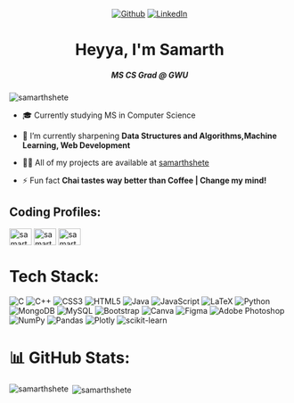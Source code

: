 <div >

 

<p align="center">
 <a href="https://github.com/samarthshete" target="_blank"><img alt="Github" src="https://img.shields.io/badge/GitHub-%2312100E.svg?&style=for-the-badge&logo=Github&logoColor=white" /></a> 
 <a href="https://www.linkedin.com/in/samarthshete14/" target="_blank"><img alt="LinkedIn" src="https://img.shields.io/badge/linkedin-%230077B5.svg?&style=for-the-badge&logo=linkedin&logoColor=white" /></a> 
  

</p>
 
</p>
<div> 


<h1 align="center">Heyya, I'm Samarth</h1>
<h5 align="center">MS CS Grad @ GWU </h5>
<p align="left"> <img src="https://komarev.com/ghpvc/?username=samarthshete&label=Profile%20views&color=0e75b6&style=flat" alt="samarthshete" /> </p>

- 🎓 Currently studying MS in Computer Science
  
- 🌱 I’m currently sharpening **Data Structures and Algorithms,Machine Learning, Web Development**

- 👨‍💻 All of my projects are available at [samarthshete](https://github.com/samarthshete/samarthshete)

- ⚡ Fun fact **Chai tastes way better than Coffee | Change my mind!**


## Coding Profiles:

<p align="left">

<a href="https://www.hackerrank.com/samarthshet14" target="blank"><img align="center" src="https://raw.githubusercontent.com/rahuldkjain/github-profile-readme-generator/master/src/images/icons/Social/hackerrank.svg" alt="samarthshet14" height="30" width="40" /></a>
<a href="https://www.leetcode.com/samarthshete14" target="blank"><img align="center" src="https://raw.githubusercontent.com/rahuldkjain/github-profile-readme-generator/master/src/images/icons/Social/leet-code.svg" alt="samarthshete14" height="30" width="40" /></a>
<a href="https://auth.geeksforgeeks.org/user/samarthshete14" target="blank"><img align="center" src="https://raw.githubusercontent.com/rahuldkjain/github-profile-readme-generator/master/src/images/icons/Social/geeks-for-geeks.svg" alt="samarthshete14" height="30" width="40" /></a>
</p>


# Tech Stack:
![C](https://img.shields.io/badge/c-%2300599C.svg?style=for-the-badge&logo=c&logoColor=white) ![C++](https://img.shields.io/badge/c++-%2300599C.svg?style=for-the-badge&logo=c%2B%2B&logoColor=white) ![CSS3](https://img.shields.io/badge/css3-%231572B6.svg?style=for-the-badge&logo=css3&logoColor=white) ![HTML5](https://img.shields.io/badge/html5-%23E34F26.svg?style=for-the-badge&logo=html5&logoColor=white) ![Java](https://img.shields.io/badge/java-%23ED8B00.svg?style=for-the-badge&logo=java&logoColor=white) ![JavaScript](https://img.shields.io/badge/javascript-%23323330.svg?style=for-the-badge&logo=javascript&logoColor=%23F7DF1E) ![LaTeX](https://img.shields.io/badge/latex-%23008080.svg?style=for-the-badge&logo=latex&logoColor=white) ![Python](https://img.shields.io/badge/python-3670A0?style=for-the-badge&logo=python&logoColor=ffdd54) ![MongoDB](https://img.shields.io/badge/MongoDB-%234ea94b.svg?style=for-the-badge&logo=mongodb&logoColor=white) ![MySQL](https://img.shields.io/badge/mysql-%2300f.svg?style=for-the-badge&logo=mysql&logoColor=white) ![Bootstrap](https://img.shields.io/badge/bootstrap-%23563D7C.svg?style=for-the-badge&logo=bootstrap&logoColor=white) ![Canva](https://img.shields.io/badge/Canva-%2300C4CC.svg?style=for-the-badge&logo=Canva&logoColor=white) 	![Figma](https://img.shields.io/badge/figma-%23F24E1E.svg?style=for-the-badge&logo=figma&logoColor=white) ![Adobe Photoshop](https://img.shields.io/badge/adobephotoshop-%2331A8FF.svg?style=for-the-badge&logo=adobephotoshop&logoColor=white) ![NumPy](https://img.shields.io/badge/numpy-%23013243.svg?style=for-the-badge&logo=numpy&logoColor=white) ![Pandas](https://img.shields.io/badge/pandas-%23150458.svg?style=for-the-badge&logo=pandas&logoColor=white) ![Plotly](https://img.shields.io/badge/Plotly-%233F4F75.svg?style=for-the-badge&logo=plotly&logoColor=white) ![scikit-learn](https://img.shields.io/badge/scikit--learn-%23F7931E.svg?style=for-the-badge&logo=scikit-learn&logoColor=white)
# 📊 GitHub Stats:
<p><img align="left" src="https://github-readme-stats.vercel.app/api/top-langs?username=samarthshete&show_icons=true&locale=en&layout=compact" alt="samarthshete" /></p>

<p>&nbsp;<img align="center" src="https://github-readme-stats.vercel.app/api?username=samarthshete&show_icons=true&locale=en" alt="samarthshete" /></p>

